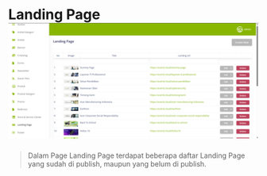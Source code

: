 # Landing Page ![](landing_page_cms.png)

> Dalam Page Landing Page terdapat beberapa daftar Landing Page yang sudah di publish, maupun yang belum di publish.